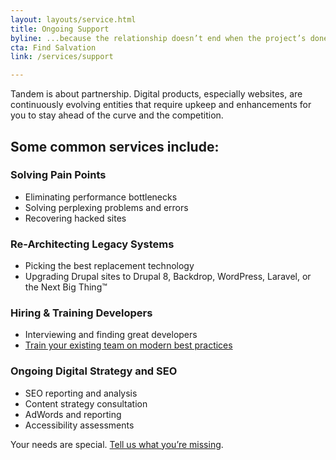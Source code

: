 ```yaml
---
layout: layouts/service.html
title: Ongoing Support 
byline: ...because the relationship doesn’t end when the project’s done.
cta: Find Salvation
link: /services/support

---
```

<p>Tandem is about partnership. Digital products, especially websites, are continuously evolving entities that require upkeep and enhancements for you to stay ahead of the curve and the competition.</p>

<h2>Some common services include:</h2>
<div class="row">
  <div class="col-sm-4">
    <h3>Solving Pain Points</h3>
  </div>
  <div class="col-sm-8">
    <ul>
      <li>Eliminating performance bottlenecks</li>
      <li>Solving perplexing problems and errors</li>
      <li>Recovering hacked sites</li>
    </ul>
  </div>
</div><div class="row">
  <div class="col-sm-4">
    <h3>Re-Architecting Legacy Systems</h3>
  </div>
  <div class="col-sm-8">
    <ul>
      <li>Picking the best replacement technology</li>
      <li>Upgrading Drupal sites to Drupal 8, Backdrop, WordPress, Laravel, or the Next Big Thing™</li>
    </ul>
  </div>
</div><div class="row">
  <div class="col-sm-4">
    <h3>Hiring & Training Developers</h3>
  </div>
  <div class="col-sm-8">
    <ul>
      <li>Interviewing and finding great developers</li>
      <li><a href="../services/training">Train your existing team on modern best practices</a></li>
    </ul>
  </div>
</div>
 <div class="row">
  <div class="col-sm-4">
    <h3>Ongoing Digital Strategy and SEO</h3>
  </div>
  <div class="col-sm-8">
    <ul>
      <li>SEO reporting and analysis</li>
      <li>Content strategy consultation</li>
      <li>AdWords and reporting</li>
      <li>Accessibility assessments</li>
    </ul>
  </div>
</div>
 
<p>Your needs are special. <a href="../contact">Tell us what you’re missing</a>.</p>

